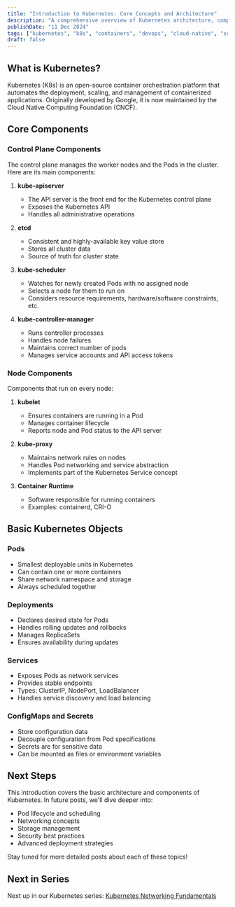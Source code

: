 ```yaml
---
title: "Introduction to Kubernetes: Core Concepts and Architecture"
description: "A comprehensive overview of Kubernetes architecture, components, and basic concepts for beginners"
publishDate: "11 Dec 2024"
tags: ["kubernetes", "k8s", "containers", "devops", "cloud-native", "series:kubernetes:1"]
draft: false
---
```


## What is Kubernetes?

Kubernetes (K8s) is an open-source container orchestration platform that automates the deployment, scaling, and management of containerized applications. Originally developed by Google, it is now maintained by the Cloud Native Computing Foundation (CNCF).

## Core Components

### Control Plane Components

The control plane manages the worker nodes and the Pods in the cluster. Here are its main components:

1. **kube-apiserver**
   - The API server is the front end for the Kubernetes control plane
   - Exposes the Kubernetes API
   - Handles all administrative operations

2. **etcd**
   - Consistent and highly-available key value store
   - Stores all cluster data
   - Source of truth for cluster state

3. **kube-scheduler**
   - Watches for newly created Pods with no assigned node
   - Selects a node for them to run on
   - Considers resource requirements, hardware/software constraints, etc.

4. **kube-controller-manager**
   - Runs controller processes
   - Handles node failures
   - Maintains correct number of pods
   - Manages service accounts and API access tokens

### Node Components

Components that run on every node:

1. **kubelet**
   - Ensures containers are running in a Pod
   - Manages container lifecycle
   - Reports node and Pod status to the API server

2. **kube-proxy**
   - Maintains network rules on nodes
   - Handles Pod networking and service abstraction
   - Implements part of the Kubernetes Service concept

3. **Container Runtime**
   - Software responsible for running containers
   - Examples: containerd, CRI-O

## Basic Kubernetes Objects

### Pods

- Smallest deployable units in Kubernetes
- Can contain one or more containers
- Share network namespace and storage
- Always scheduled together

### Deployments

- Declares desired state for Pods
- Handles rolling updates and rollbacks
- Manages ReplicaSets
- Ensures availability during updates

### Services

- Exposes Pods as network services
- Provides stable endpoints
- Types: ClusterIP, NodePort, LoadBalancer
- Handles service discovery and load balancing

### ConfigMaps and Secrets

- Store configuration data
- Decouple configuration from Pod specifications
- Secrets are for sensitive data
- Can be mounted as files or environment variables

## Next Steps

This introduction covers the basic architecture and components of Kubernetes. In future posts, we'll dive deeper into:

- Pod lifecycle and scheduling
- Networking concepts
- Storage management
- Security best practices
- Advanced deployment strategies

Stay tuned for more detailed posts about each of these topics!

## Next in Series
Next up in our Kubernetes series: [Kubernetes Networking Fundamentals](/posts/kubernetes/k8s-networking)
